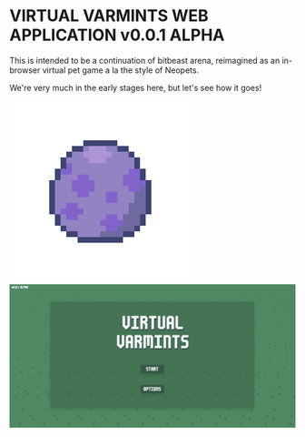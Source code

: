 # VIRTUAL VARMINTS WEB APPLICATION v0.0.1 ALPHA

This is intended to be a continuation of bitbeast arena, reimagined as an in-browser virtual pet game a la the style of Neopets.

We're very much in the early stages here, but let's see how it goes!

<img src = "assets/egg.png">

<img src = "assets/varmintsScreenshot.PNG">